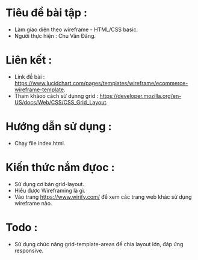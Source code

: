 # Tiêu đề bài tập : 
* Làm giao diện theo wireframe - HTML/CSS basic.
* Người thực hiện : Chu Văn Ðăng.
# Liên kết :
* Link đề bài : https://www.lucidchart.com/pages/templates/wireframe/ecommerce-wireframe-template.
* Tham khảoo cách sử dụnng grid : https://developer.mozilla.org/en-US/docs/Web/CSS/CSS_Grid_Layout.
# Hướng dẫn sử dụng :
* Chạy file index.html.

# Kiến thức nắm đựoc :
* Sử dụng cơ bản grid-layout.
* Hiểu được Wireframing là gì.
* Vào trang https://www.wirify.com/ để xem các trang web khác sử dụng wireframe nào.
# Todo :	
* Sử dụng chức năng grid-template-areas để chia layout lớn, đáp ứng responsive.